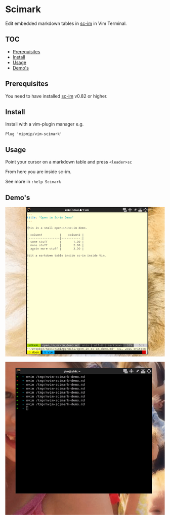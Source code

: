 # Scimark

Edit embedded markdown tables in [sc-im](https://github.com/andmarti1424/sc-im/wiki/Building-SC-IM) in Vim Terminal.

## TOC

- [Prerequisites](#prerequisites)
- [Install](#install)
- [Usage](#usage)
- [Demo's](#demos)

## Prerequisites

You need to have installed [sc-im](https://github.com/andmarti1424/sc-im/wiki/Building-SC-IM) v0.82 or higher.

## Install

Install with a vim-plugin manager e.g.

```
Plug 'mipmip/vim-scimark'
```

## Usage

Point your cursor on a markdown table and press `<leader>sc`

From here you are inside sc-im.


See more in `:help Scimark`

## Demo's

![scimark demo](demo.gif)

![scimark demo](ndemo.gif)

